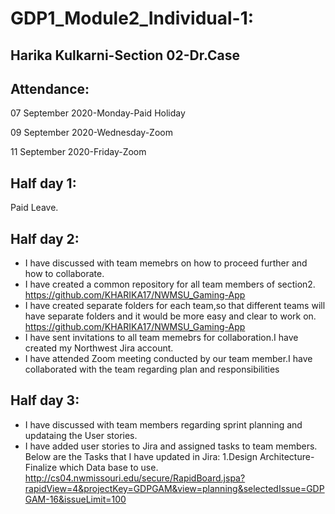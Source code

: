 # GDP1_Module2_Individual-1:

## Harika Kulkarni-Section 02-Dr.Case

## Attendance:
07 September 2020-Monday-Paid Holiday

09 September 2020-Wednesday-Zoom

11 September 2020-Friday-Zoom 

## Half day 1:
Paid Leave.

## Half day 2:
- I have discussed with team memebrs on how to proceed further and how to collaborate.
- I have created a common repository for all team members of section2.
https://github.com/KHARIKA17/NWMSU_Gaming-App
- I have created separate folders for each team,so that different teams will have separate folders and it would be more easy and clear to work on.
https://github.com/KHARIKA17/NWMSU_Gaming-App
- I have sent invitations to all team memebrs for collaboration.I have created my Northwest Jira account.
- I have attended Zoom meeting conducted by our team member.I have collaborated with the team regarding plan and responsibilities

## Half day 3:
- I have discussed with team members regarding sprint planning and updataing the User stories.
- I have added user stories to Jira and assigned tasks to team members.
Below are the Tasks that I have updated in Jira:
1.Design Architecture-Finalize which Data base to use.
http://cs04.nwmissouri.edu/secure/RapidBoard.jspa?rapidView=4&projectKey=GDPGAM&view=planning&selectedIssue=GDPGAM-16&issueLimit=100
